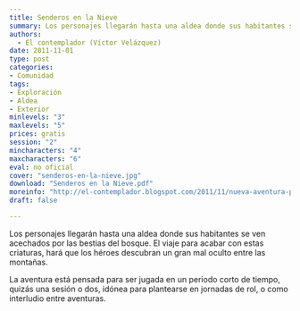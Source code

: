 ```yaml
---
title: Senderos en la Nieve
summary: Los personajes llegarán hasta una aldea donde sus habitantes se ven acechados por las bestias del bosque. El viaje para acabar con estas criaturas, hará que los héroes descubran un gran mal oculto entre las montañas.
authors:
  - El contemplador (Víctor Velázquez)
date: 2011-11-01
type: post
categories:
- Comunidad
tags:
- Exploración
- Aldea
- Exterior
minlevels: "3"
maxlevels: "5"
prices: gratis
session: "2"
mincharacters: "4"
maxcharacters: "6"
eval: no oficial
cover: "senderos-en-la-nieve.jpg"
download: "Senderos en la Nieve.pdf"
moreinfo: "http://el-contemplador.blogspot.com/2011/11/nueva-aventura-para-la-marca-del-este.html"
draft: false

---
```


Los personajes llegarán hasta una aldea donde sus habitantes se ven acechados por las bestias del bosque. El viaje para acabar con estas criaturas, hará que los héroes descubran un gran mal oculto entre las montañas.

La aventura está pensada para ser jugada en un periodo corto de tiempo, quizás una sesión o dos, idónea para plantearse en jornadas de rol, o como interludio entre aventuras.
